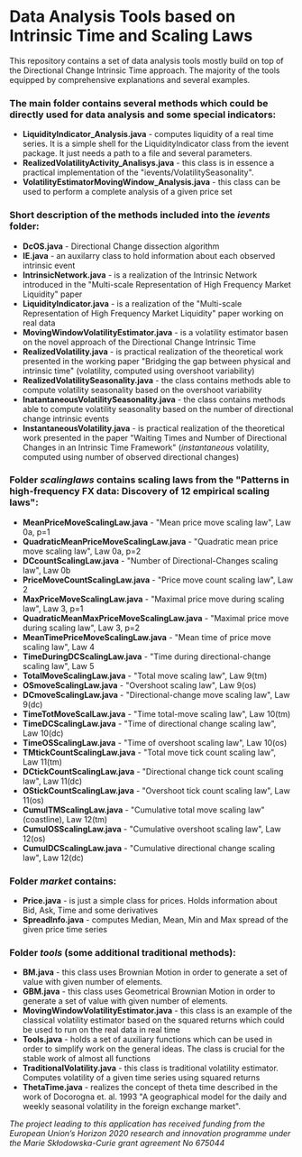 # Data Analysis Tools based on Intrinsic Time and Scaling Laws

This repository contains a set of data analysis tools mostly build on top of the Directional Change Intrinsic Time approach.
The majority of the tools equipped by comprehensive explanations and several examples.

<h3>The main folder contains several methods which could be directly used for data analysis and some special indicators:</h3>

<ul>
<li><strong>LiquidityIndicator_Analysis.java</strong> - computes liquidity of a real time series. It is a simple shell for the LiquidityIndicator class from the ievent package. It just needs a path to a file and several parameters.</li>
<li><strong>RealizedVolatilityActivity_Analisys.java</strong> - this class is in essence a practical implementation of the "ievents/VolatilitySeasonality".</li>
<li><strong>VolatilityEstimatorMovingWindow_Analysis.java</strong> - this class can be used to perform a complete analysis of a given price set</li>
</ul>


<h3>Short description of the methods included into the <em>ievents</em> folder:</h3>

<ul>
<li><strong>DcOS.java</strong> - Directional Change dissection algorithm</li>
<li><strong>IE.java</strong> - an auxilarry class to hold information about each observed intrinsic event</li>
<li><strong>IntrinsicNetwork.java</strong> - is a realization of the Intrinsic Network introduced in the "Multi-scale Representation of High Frequency Market Liquidity" paper</li>
<li><strong>LiquidityIndicator.java</strong> - is a realization of the "Multi-scale Representation of High Frequency Market Liquidity" paper working on real data</li>
<li><strong>MovingWindowVolatilityEstimator.java</strong> - is a volatility estimator basen on the novel approach of the Directional Change Intrinsic Time</li>
<li><strong>RealizedVolatility.java</strong> - is practical realization of the theoretical work presented in the working paper "Bridging the gap between physical and intrinsic time" (volatility, computed using overshoot variability)</li>
<li><strong>RealizedVolatilitySeasonality.java</strong> - the class contains methods able to compute volatility seasonality based on the overshoot variability</li>
<li><strong>InatantaneousVolatilitySeasonality.java</strong> - the class contains methods able to compute volatility seasonality based on the number of directional change intrinsic events</li>
<li><strong>InstantaneousVolatility.java</strong> - is practical realization of the theoretical work presented in the paper "Waiting Times and Number of Directional Changes in an Intrinsic Time Framework" (<em>instantaneous</em> volatility, computed using number of observed directional changes)</li>
</ul>

<h3>Folder <em>scalinglaws</em> contains scaling laws from the "Patterns in high-frequency FX data: Discovery of 12 empirical scaling laws":</h3>
<ul>
<li><strong>MeanPriceMoveScalingLaw.java</strong> - "Mean price move scaling law", Law 0a, p=1</li>
<li><strong>QuadraticMeanPriceMoveScalingLaw.java</strong> - "Quadratic mean price move scaling law", Law 0a, p=2</li>
<li><strong>DCcountScalingLaw.java</strong> - "Number of Directional-Changes scaling law", Law 0b </li>
<li><strong>PriceMoveCountScalingLaw.java</strong> - "Price move count scaling law", Law 2</li>
<li><strong>MaxPriceMoveScalingLaw.java</strong> - "Maximal price move during scaling law", Law 3, p=1</li>
<li><strong>QuadraticMeanMaxPriceMoveScalingLaw.java</strong> - "Maximal price move during scaling law", Law 3, p=2</li>
<li><strong>MeanTimePriceMoveScalingLaw.java</strong> - "Mean time of price move scaling law", Law 4</li>
<li><strong>TimeDuringDCScalingLaw.java</strong> - "Time during directional-change scaling law", Law 5</li>
<li><strong>TotalMoveScalingLaw.java</strong> - "Total move scaling law", Law 9(tm)</li>
<li><strong>OSmoveScalingLaw.java</strong> - "Overshoot scaling law", Law 9(os)</li>
<li><strong>DCmoveScalingLaw.java</strong> - "Directional-change move scaling law", Law 9(dc)</li>
<li><strong>TimeTotMoveScalLaw.java</strong> - "Time total-move scaling law", Law 10(tm)</li>
<li><strong>TimeDCScalingLaw.java</strong> - "Time of directional change scaling law", Law 10(dc)</li>
<li><strong>TimeOSScalingLaw.java</strong> - "Time of overshoot scaling law", Law 10(os)</li>
<li><strong>TMtickCountScalingLaw.java</strong> - "Total move tick count scaling law", Law 11(tm)</li>
<li><strong>DCtickCountScalingLaw.java</strong> - "Directional change tick count scaling law", Law 11(dc)</li>
<li><strong>OStickCountScalingLaw.java</strong> - "Overshoot tick count scaling law", Law 11(os)</li>
<li><strong>CumulTMScalingLaw.java</strong> - "Cumulative total move scaling law" (coastline), Law 12(tm)</li>
<li><strong>CumulOSScalingLaw.java</strong> - "Cumulative overshoot scaling law", Law 12(os)</li>
<li><strong>CumulDCScalingLaw.java</strong> - "Cumulative directional change scaling law", Law 12(dc)</li>

</ul>

<h3>Folder <em>market</em> contains:</h3>

<ul>
<li><strong>Price.java</strong> - is just a simple class for prices. Holds information about Bid, Ask, Time and some derivatives</li>
<li><strong>SpreadInfo.java</strong> - computes Median, Mean, Min and Max spread of the given price time series</li>
</ul>

<h3>Folder <em>tools</em> (some additional traditional methods):</h3>

<ul>
<li><strong>BM.java</strong> - this class uses Brownian Motion in order to generate a set of value with given number of elements.</li>
<li><strong>GBM.java</strong> - this class uses Geometrical Brownian Motion in order to generate a set of value with given number of elements.</li>
<li><strong>MovingWindowVolatilityEstimator.java</strong> - this class is an example of the classical volatility estimator based on the squared returns which could be used to run on the real data in real time</li>
<li><strong>Tools.java</strong> - holds a set of auxiliary functions which can be used in order to simplify work on the general ideas. The class is crucial for the stable work of almost all functions</li>
<li><strong>TraditionalVolatility.java</strong> - this class is traditional volatility estimator. Computes volatility of a given time series using squared returns</li>
<li><strong>ThetaTime.java</strong> - realizes the concept of theta time described in the work of Docorogna et. al. 1993 "A geographical model for the daily and weekly seasonal volatility in the foreign exchange market".</li>
</ul>

<em>The project leading to this application has received funding from the European Union’s Horizon 2020 research and innovation programme under the Marie Skłodowska-Curie grant agreement No 675044</em>

